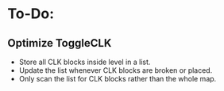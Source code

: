 # To-Do:
## Optimize ToggleCLK
- Store all CLK blocks inside level in a list.
- Update the list whenever CLK blocks are broken or placed.
- Only scan the list for CLK blocks rather than the whole map.
